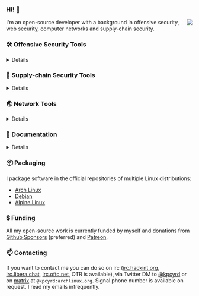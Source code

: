 ### Hi! 👋

<img align="right" src="https://github-readme-stats.vercel.app/api?username=kpcyrd&count_private=true&show_icons=true&theme=chartreuse-dark&include_all_commits=true">

I'm an open-source developer with a background in offensive security, web security, computer networks and supply-chain security.

### 🛠️ Offensive Security Tools

<details>

- [sn0int](https://github.com/kpcyrd/sn0int)
- [authoscope](https://github.com/kpcyrd/authoscope)
- [brchd](https://github.com/kpcyrd/brchd)
- [progpick](https://github.com/kpcyrd/progpick)

</details>

### 🚢 Supply-chain Security Tools

<details>

- [rebuilderd](https://github.com/kpcyrd/rebuilderd)
- [arch-audit-gtk](https://github.com/kpcyrd/arch-audit-gtk)
- [pacman-bintrans](https://github.com/kpcyrd/pacman-bintrans)
- [ismyarchverifiedyet](https://github.com/kpcyrd/ismyarchverifiedyet)

</details>

### 🌏 Network Tools

<details>

- [sniffglue](https://github.com/kpcyrd/sniffglue)
- [rshijack](https://github.com/kpcyrd/rshijack)
- [acme-redirect](https://github.com/kpcyrd/acme-redirect)
- [burritun](https://github.com/kpcyrd/burritun)

</details>

### 📑 Documentation

<details>

- [vulns.xyz](https://vulns.xyz/)
- [i-probably-didnt-backdoor-this](https://github.com/kpcyrd/i-probably-didnt-backdoor-this)
- [mini-docker-rust](https://github.com/kpcyrd/mini-docker-rust)

</details>

### 📦 Packaging

I package software in the official repositories of multiple Linux distributions:

- [Arch Linux](https://www.archlinux.org/packages/?maintainer=kpcyrd)
- [Debian](https://qa.debian.org/developer.php?email=git%40rxv.cc)
- [Alpine Linux](https://pkgs.alpinelinux.org/packages?maintainer=kpcyrd)

### 💲 Funding

All my open-source work is currently funded by myself and donations from [Github Sponsors](https://github.com/sponsors/kpcyrd) (preferred) and [Patreon](https://www.patreon.com/kpcyrd).

### 📫 Contacting

If you want to contact me you can do so on irc ([irc.hackint.org](https://hackint.org/connect), [irc.libera.chat](https://libera.chat/guides/connect), [irc.oftc.net](https://www.oftc.net/), OTR is available), via Twitter DM to [@kpcyrd](https://twitter.com/kpcyrd) or on [matrix](https://matrix.org/) at `@kpcyrd:archlinux.org`. Signal phone number is available on request. I read my emails infrequently.
